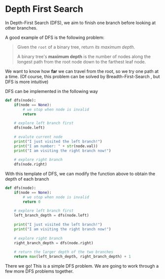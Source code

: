 # Depth First Search

In Depth-First Search (DFS), we aim to finish one branch before looking at other branches.

A good example of DFS is the following problem:

> Given the `root` of a binary tree, return _its maximum depth_.
>
> A binary tree's **maximum depth** is the number of nodes along the longest path from the root node down to the farthest leaf node.

We want to know how **far** we can travel from the root, so we try one path at a time. (Of course, this problem can be solved by Breadth-First-Search , but DFS is more intuitive)

DFS can be implemented in the following way

```python
def dfs(node):
    if(node == None):
        # we stop when node is invalid
        return
        
    # explore left branch first
    dfs(node.left)
    
    # evalute current node
    print("I just visited the left branch!")
    print("I am number: " + str(node.val))
    print("I am visiting the right branch now!")
    
    # explore right branch
    dfs(node.right)
```

With this template of DFS, we can modify the function above to obtain the depth of each branch

```python
def dfs(node):
    if(node == None):
        # we stop when node is invalid
        return 0
        
    # explore left branch first
    left_branch_depth = dfs(node.left)
    
    print("I just visited the left branch!")
    print("I am visiting the right branch now!")
    
    # explore right branch
    right_branch_depth = dfs(node.right)
    
    # return the larger depth of the two branches
    return max(left_branch_depth, right_branch_depth) + 1
```

There we go! This is a simple DFS problem. We are going to work through a few more DFS problems together.
